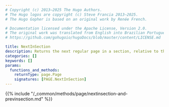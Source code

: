```yaml
---
# Copyright (c) 2013–2025 The Hugo Authors.
# The Hugo logos are copyright (c) Steve Francia 2013–2025.
# The Hugo Gopher is based on an original work by Renée French.

# Documentation licensed under the Apache License, Version 2.0.
# The original work was translated from English into Brazilian Portuguese.
# https://github.com/gohugoio/hugoDocs/blob/master/content/LICENSE.md

title: NextInSection
description: Returns the next regular page in a section, relative to the given page.
categories: []
keywords: []
params:
  functions_and_methods:
    returnType: page.Page
    signatures: [PAGE.NextInSection]
---
```


{{% include "/_common/methods/page/nextinsection-and-previnsection.md" %}}
